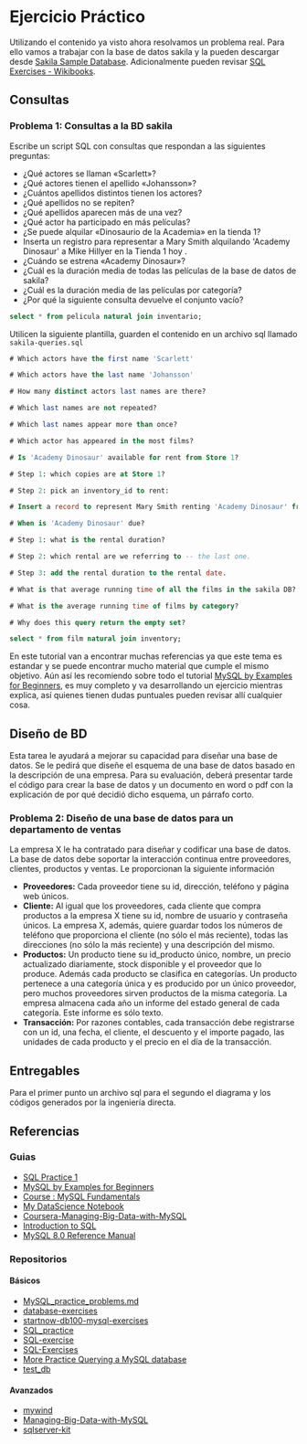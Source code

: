 # Ejercicio Práctico

Utilizando el contenido ya visto ahora resolvamos un problema real. Para ello vamos a trabajar con la base de datos sakila y la pueden descargar desde [Sakila Sample Database](https://dev.mysql.com/doc/sakila/en/). Adicionalmente pueden revisar [SQL Exercises - Wikibooks](https://en.wikibooks.org/wiki/SQL_Exercises).

## Consultas

### Problema 1: Consultas a la BD sakila

Escribe un script SQL con consultas que respondan a las siguientes preguntas:

- ¿Qué actores se llaman «Scarlett»?
- ¿Qué actores tienen el apellido «Johansson»?
- ¿Cuántos apellidos distintos tienen los actores?
- ¿Qué apellidos no se repiten?
- ¿Qué apellidos aparecen más de una vez?
- ¿Qué actor ha participado en más películas?
- ¿Se puede alquilar «Dinosaurio de la Academia» en la tienda 1?
- Inserta un registro para representar a Mary Smith alquilando 'Academy Dinosaur' a Mike Hillyer en la Tienda 1 hoy .
- ¿Cuándo se estrena «Academy Dinosaur»?
- ¿Cuál es la duración media de todas las películas de la base de datos de sakila?
- ¿Cuál es la duración media de las películas por categoría?
- ¿Por qué la siguiente consulta devuelve el conjunto vacío?

```sql
select * from pelicula natural join inventario;
```


Utilicen la siguiente plantilla, guarden el contenido en un archivo sql llamado `sakila-queries.sql`

```sql
# Which actors have the first name 'Scarlett'

# Which actors have the last name 'Johansson'

# How many distinct actors last names are there?

# Which last names are not repeated?

# Which last names appear more than once?

# Which actor has appeared in the most films?

# Is 'Academy Dinosaur' available for rent from Store 1?

# Step 1: which copies are at Store 1?

# Step 2: pick an inventory_id to rent:

# Insert a record to represent Mary Smith renting 'Academy Dinosaur' from Mike Hillyer at Store 1 today .

# When is 'Academy Dinosaur' due?

# Step 1: what is the rental duration?

# Step 2: which rental are we referring to -- the last one.

# Step 3: add the rental duration to the rental date.

# What is that average running time of all the films in the sakila DB?

# What is the average running time of films by category?

# Why does this query return the empty set?

select * from film natural join inventory;
```

En este tutorial van a encontrar muchas referencias ya que este tema es estandar y se puede encontrar mucho material que cumple el mismo objetivo. Aún así les recomiendo sobre todo el tutorial [MySQL by Examples for Beginners](https://www3.ntu.edu.sg/home/ehchua/programming/sql/MySQL_Beginner.html), es muy completo y va desarrollando un ejercicio mientras explica, así quienes tienen dudas puntuales pueden revisar allí cualquier cosa. 


## Diseño de BD

Esta tarea le ayudará a mejorar su capacidad para diseñar una base de datos. Se le pedirá que diseñe el esquema de una base de datos basado en la descripción de una empresa. Para su evaluación, deberá presentar tarde el código para crear la base de datos y un documento en word o pdf con la explicación de por qué decidió dicho esquema, un párrafo corto.  

### Problema 2: Diseño de una base de datos para un departamento de ventas


La empresa X le ha contratado para diseñar y codificar una base de datos.  La base de datos debe soportar la interacción continua entre proveedores, clientes, productos y ventas.  Le proporcionan la siguiente información  

- **Proveedores:** Cada proveedor tiene su id, dirección, teléfono y página web únicos. 
- **Cliente:** Al igual que los proveedores, cada cliente que compra productos a la empresa X tiene su id, nombre de usuario y contraseña únicos.  La empresa X, además, quiere guardar todos los números de teléfono que proporciona el cliente (no sólo el más reciente), todas las direcciones (no sólo la más reciente) y una descripción del mismo.  
- **Productos:** Un producto tiene su id_producto único, nombre, un precio actualizado diariamente, stock disponible y el proveedor que lo produce. Además cada producto se clasifica en categorías. Un producto pertenece  a una categoría única y es producido por un único proveedor, pero muchos proveedores sirven productos de la misma categoría. La empresa almacena cada año un informe del estado general de cada categoría.   Este informe es sólo texto. 
- **Transacción:** Por razones contables, cada transacción debe registrarse con un id, una fecha, el cliente, el descuento y el importe pagado, las unidades de cada producto y el precio en el día de la transacción.

## Entregables

Para el primer punto un archivo sql para el segundo el diagrama y los códigos generados por la ingeniería directa.

## Referencias

### Guias

- [SQL Practice 1](https://mebrahimii.github.io/comp440-spring2020/lecture/week_6/SQL_Practice.pdf)
- [MySQL by Examples for Beginners](https://www3.ntu.edu.sg/home/ehchua/programming/sql/MySQL_Beginner.html)
- [Course : MySQL Fundamentals](https://learn.oracle.com/ols/course/mysql-fundamentals/88337/88842  )
- [My DataScience Notebook](https://oindrilasen.com/2021/04/sql-interview-practice/)
- [Coursera-Managing-Big-Data-with-MySQL](https://github.com/raffg/Coursera-Managing-Big-Data-with-MySQL/tree/master)
- [Introduction to SQL](https://sqlbolt.com/)
- [MySQL 8.0 Reference Manual](https://dev.mysql.com/doc/refman/8.0/en)

### Repositorios

#### Básicos

- [MySQL_practice_problems.md](https://gist.github.com/wgopar/a613fe6152c217f1c6faeca39c2b2c39)
- [database-exercises](https://github.com/Brandon-Martinez27/database-exercises/tree/master)
- [startnow-db100-mysql-exercises](https://github.com/Frank0095/startnow-db100-mysql-exercises/tree/master)
- [SQL_practice](https://github.com/kiwidamien/SQL_practice)
- [SQL-exercise](https://github.com/XD-DENG/SQL-exercise?tab=readme-ov-file)
- [SQL-Exercises](https://github.com/Thiagobc23/SQL-Exercises/tree/main)
- [More Practice Querying a MySQL database](https://beanumber.github.io/sds192/lab-sql_more.html)
- [test_db](https://github.com/datacharmer/test_db?tab=readme-ov-file)

#### Avanzados

- [mywind](https://github.com/dalers/mywind)
- [Managing-Big-Data-with-MySQL](https://github.com/raffg/Coursera-Managing-Big-Data-with-MySQL/tree/master)
- [sqlserver-kit](https://github.com/ktaranov/sqlserver-kit/tree/master)